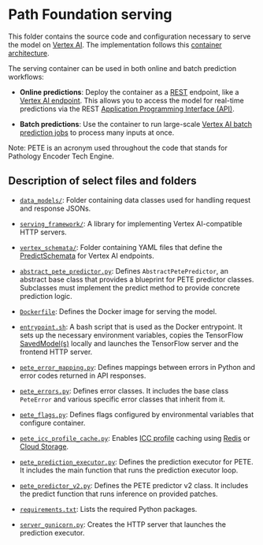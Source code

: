 # Path Foundation serving

This folder contains the source code and configuration necessary to serve the
model on
[Vertex AI](https://cloud.google.com/vertex-ai/docs/predictions/use-custom-container).
The implementation follows this
[container architecture](https://developers.google.com/health-ai-developer-foundations/model-serving/container-architecture).

The serving container can be used in both online and batch prediction workflows:

*   **Online predictions**: Deploy the container as a
    [REST](https://en.wikipedia.org/wiki/REST) endpoint, like a
    [Vertex AI endpoint](https://cloud.google.com/vertex-ai/docs/general/deployment).
    This allows you to access the model for real-time predictions via the REST
    [Application Programming Interface (API)](https://developers.google.com/health-ai-developer-foundations/cxr-foundation/serving-api).

*   **Batch predictions**: Use the container to run large-scale
    [Vertex AI batch prediction jobs](https://cloud.google.com/vertex-ai/docs/predictions/get-batch-predictions)
    to process many inputs at once.

Note: PETE is an acronym used throughout the code that stands for Pathology
Encoder Tech Engine.

## Description of select files and folders

*   [`data_models/`](./data_models): Folder containing data classes used for
    handling request and response JSONs.

*   [`serving_framework/`](./serving_framework/README.md): A library for
    implementing Vertex AI-compatible HTTP servers.

*   [`vertex_schemata/`](./vertex_schemata): Folder containing YAML files that
    define the
    [PredictSchemata](https://cloud.google.com/vertex-ai/docs/reference/rest/v1/PredictSchemata)
    for Vertex AI endpoints.

*   [`abstract_pete_predictor.py`](./abstract_pete_predictor.py): Defines
    `AbstractPetePredictor`, an abstract base class that provides a blueprint
    for PETE predictor classes. Subclasses must implement the predict method to
    provide concrete prediction logic.

*   [`Dockerfile`](./Dockerfile): Defines the Docker image for serving the
    model.

*   [`entrypoint.sh`](./entrypoint.sh): A bash script that is used as the Docker
    entrypoint. It sets up the necessary environment variables, copies the
    TensorFlow [SavedModel(s)](https://www.tensorflow.org/guide/saved_model)
    locally and launches the TensorFlow server and the frontend HTTP server.

*   [`pete_error_mapping.py`](./pete_error_mapping.py): Defines mappings between
    errors in Python and error codes returned in API responses.

*   [`pete_errors.py`](./pete_errors.py): Defines error classes. It includes the
    base class `PeteError` and various specific error classes that inherit from
    it.

*   [`pete_flags.py`](./pete_flags.py): Defines flags configured by
    environmental variables that configure container.

*   [`pete_icc_profile_cache.py`](./pete_icc_profile_cache.py): Enables
    [ICC profile](https://en.wikipedia.org/wiki/ICC_profile) caching using
    [Redis](https://redis.io) or
    [Cloud Storage](https://cloud.google.com/storage).

*   [`pete_prediction_executor.py`](./pete_prediction_executor.py): Defines the
    prediction executor for PETE. It includes the main function that runs the
    prediction executor loop.

*   [`pete_predictor_v2.py`](./pete_predictor_v2.py): Defines the PETE predictor
    v2 class. It includes the predict function that runs inference on provided
    patches.

*   [`requirements.txt`](./requirements.txt): Lists the required Python
    packages.

*   [`server_gunicorn.py`](./server_gunicorn.py): Creates the HTTP server that
    launches the prediction executor.
